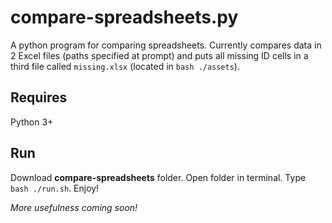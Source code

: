 # compare-spreadsheets.py

A python program for comparing spreadsheets. Currently compares data in 2 Excel
files (paths specified at prompt) and puts all missing ID cells in a third file
called ```missing.xlsx``` (located in ```bash ./assets```).



## Requires

Python 3+


## Run

Download **compare-spreadsheets** folder. Open folder in terminal. Type ```bash ./run.sh```. Enjoy!


_More usefulness coming soon!_
